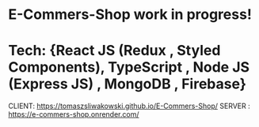 # E-Commers-Shop work in progress!
# Tech: {React JS (Redux , Styled Components), TypeScript , Node JS (Express JS) , MongoDB , Firebase}

CLIENT: https://tomaszsliwakowski.github.io/E-Commers-Shop/
SERVER : https://e-commers-shop.onrender.com/
